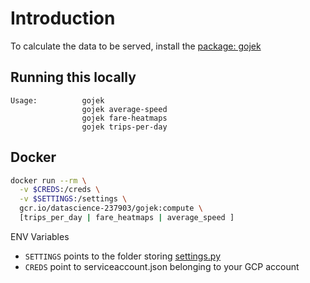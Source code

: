 # Introduction

To calculate the data to be served, install the [package: gojek](./gojek)

## Running this locally

```
Usage:          gojek
                gojek average-speed
                gojek fare-heatmaps
                gojek trips-per-day
```

## Docker

```bash
docker run --rm \
  -v $CREDS:/creds \
  -v $SETTINGS:/settings \
  gcr.io/datascience-237903/gojek:compute \
  [trips_per_day | fare_heatmaps | average_speed ]
```


ENV Variables

* `SETTINGS` points to the folder storing [settings.py](./config/settings.py)
* `CREDS` point to serviceaccount.json belonging to your GCP account
